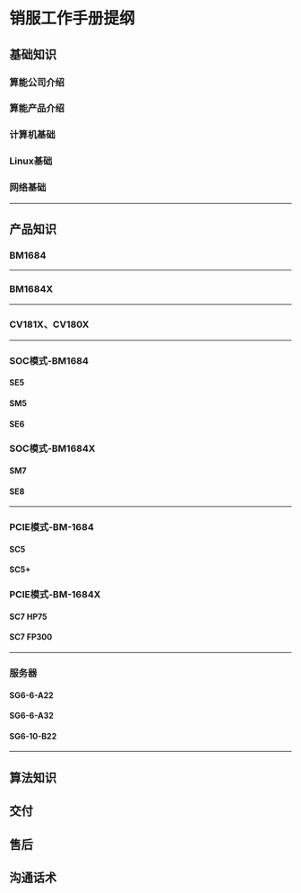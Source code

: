 # 销服工作手册提纲

## 基础知识

### 算能公司介绍

### 算能产品介绍

### 计算机基础

### Linux基础

### 网络基础

***

## 产品知识

### BM1684

***

### BM1684X

***

### CV181X、CV180X

***

### SOC模式-BM1684

#### SE5

#### SM5

#### SE6

### SOC模式-BM1684X

#### SM7

#### SE8

***

### PCIE模式-BM-1684

#### SC5

#### SC5+

### PCIE模式-BM-1684X

#### SC7 HP75

#### SC7 FP300

***

### 服务器

#### SG6-6-A22

#### SG6-6-A32

#### SG6-10-B22

***

## 算法知识

## 交付

## 售后

## 沟通话术
